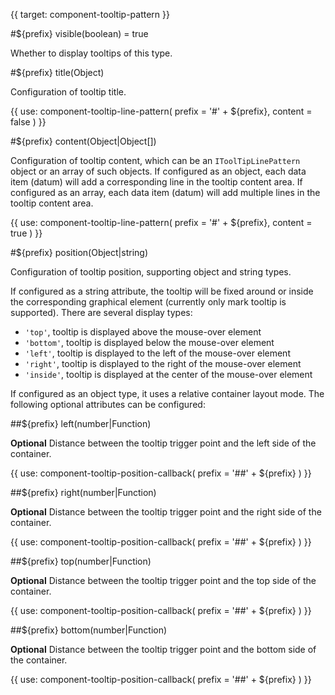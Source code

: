 {{ target: component-tooltip-pattern }}

<!-- ITooltipPattern -->

#${prefix} visible(boolean) = true

Whether to display tooltips of this type.

#${prefix} title(Object)

Configuration of tooltip title.

{{ use: component-tooltip-line-pattern(
  prefix = '#' + ${prefix},
  content = false
) }}

#${prefix} content(Object|Object[])

Configuration of tooltip content, which can be an `IToolTipLinePattern` object or an array of such objects. If configured as an object, each data item (datum) will add a corresponding line in the tooltip content area. If configured as an array, each data item (datum) will add multiple lines in the tooltip content area.

{{ use: component-tooltip-line-pattern(
  prefix = '#' + ${prefix},
  content = true
) }}

#${prefix} position(Object|string)

Configuration of tooltip position, supporting object and string types.

If configured as a string attribute, the tooltip will be fixed around or inside the corresponding graphical element (currently only mark tooltip is supported). There are several display types:

- `'top'`, tooltip is displayed above the mouse-over element
- `'bottom'`, tooltip is displayed below the mouse-over element
- `'left'`, tooltip is displayed to the left of the mouse-over element
- `'right'`, tooltip is displayed to the right of the mouse-over element 
- `'inside'`, tooltip is displayed at the center of the mouse-over element

If configured as an object type, it uses a relative container layout mode. The following optional attributes can be configured:

##${prefix} left(number|Function)

**Optional** Distance between the tooltip trigger point and the left side of the container.

{{ use: component-tooltip-position-callback(
  prefix = '##' + ${prefix}
) }}

##${prefix} right(number|Function)

**Optional** Distance between the tooltip trigger point and the right side of the container.

{{ use: component-tooltip-position-callback(
  prefix = '##' + ${prefix}
) }}

##${prefix} top(number|Function)

**Optional** Distance between the tooltip trigger point and the top side of the container.

{{ use: component-tooltip-position-callback(
  prefix = '##' + ${prefix}
) }}

##${prefix} bottom(number|Function)

**Optional** Distance between the tooltip trigger point and the bottom side of the container.

{{ use: component-tooltip-position-callback(
  prefix = '##' + ${prefix}
) }}

<!-- TODO: updateContent, and other advanced and less demanded callbacks, should we recommend exposing them to users? -->
